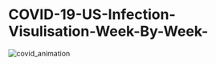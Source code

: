 # COVID-19-US-Infection-Visulisation-Week-By-Week-


![covid_animation](https://github.com/user-attachments/assets/ad026fb2-7365-4092-b861-5ce18188a4df)
